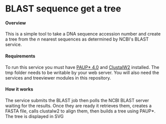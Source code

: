 # BLAST sequence get a tree

#### Overview
This is a simple tool to take a DNA sequence accession number and create a tree from the _n_ nearest sequences as determined by NCBI's BLAST service. 

#### Requirements
To run this service you must have [PAUP* 4.0](http://paup.csit.fsu.edu/) and [ClustalW2](http://www.clustal.org/clustal2/) installed. The tmp folder needs to be writable by your web server. You will also need the services and treeviewer modules in this repository.

#### How it works
The service submits the BLAST job then polls the NCBI BLAST server waiting for the results. Once they are ready it retrieves them, creates a FASTA file, calls clustalw2 to align them, then builds a tree using PAUP*. The tree is displayed in SVG
